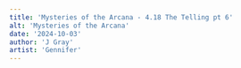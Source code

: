 ```yaml
---
title: 'Mysteries of the Arcana - 4.18 The Telling pt 6'
alt: 'Mysteries of the Arcana'
date: '2024-10-03'
author: 'J Gray'
artist: 'Gennifer'
---
```

